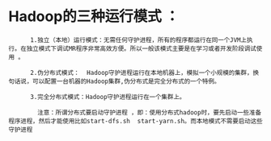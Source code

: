 # Hadoop的三种运行模式 ：

          1.独立（本地）运行模式：无需任何守护进程，所有的程序都运行在同一个JVM上执行。在独立模式下调试MR程序非常高效方便。所以一般该模式主要是在学习或者开发阶段调试使用 。

          2.伪分布式模式：  Hadoop守护进程运行在本地机器上，模拟一个小规模的集群，换句话说，可以配置一台机器的Hadoop集群,伪分布式是完全分布式的一个特例。

          3.完全分布式模式：Hadoop守护进程运行在一个集群上。

            注意：所谓分布式要启动守护进程 ，即：使用分布式hadoop时，要先启动一些准备程序进程，然后才能使用比如start-dfs.sh  start-yarn.sh。而本地模式不需要启动这些守护进程